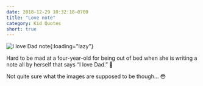 ```yaml
---
date: 2018-12-29 10:32:18-0700
title: "Love note"
category: Kid Quotes
short: true
---
```


![I love Dad note](https://www.bennorris.blog/uploads/2018/10f8ea7bc0.jpg){:loading="lazy"}

Hard to be mad at a four-year-old for being out of bed when she is writing a note all by herself that says “I love Dad.” 🥰

Not quite sure what the images are supposed to be though... 😳
